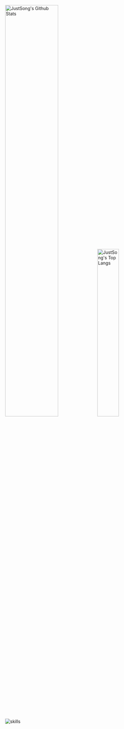 <p>
  <img src="https://github-readme-stats.vercel.app/api?username=ShenHaoCore&show_icons=true&hide_border=true" alt="JustSong's Github Stats" width="58%" />
  <img src="https://github-readme-stats.vercel.app/api/top-langs/?username=ShenHaoCore&layout=compact&hide_border=true&langs_count=10" alt="JustSong's Top Langs" width="37%" /> 
</p>

![skills](https://skillicons.dev/icons?i=cs,dotnet,py,html,css,js,nodejs,md,docker,linux,nginx,mysql,redis,sqlite,git,github,githubactions,visualstudio,vscode,jenkins,powershell)
